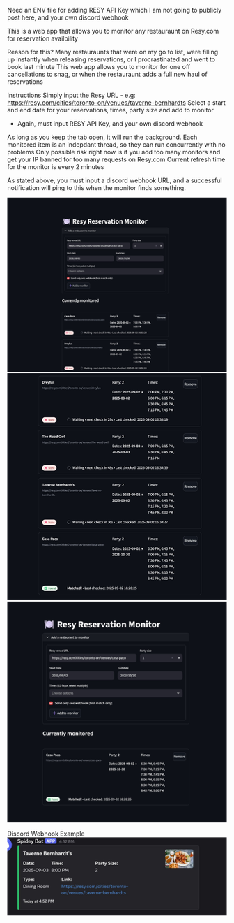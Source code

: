 Need an ENV file for adding RESY API Key which I am not going to publicly post here, and your own discord webhook

This is a web app that allows you to monitor any restauraunt on Resy.com for reservation availbility

Reason for this?
Many restauraunts that were on my go to list, were filling up instantly when releasing reservations, or I procrastinated and went to book last minute
This web app allows you to monitor for one off cancellations to snag, or when the restauraunt adds a full new haul of reservations

Instructions 
Simply input the Resy URL
    - e.g: https://resy.com/cities/toronto-on/venues/taverne-bernhardts
Select a start and end date for your reservations, times, party size and add to monitor
 - Again, must input RESY API Key, and your own discord webhook

As long as you keep the tab open, it will run the background. Each monitored item is an indepdant thread, so they can run concurrently with no problems
Only possible risk right now is if you add too many monitors and get your IP banned for too many requests on Resy.com
Current refresh time for the monitor is every 2 minutes

As stated above, you must input a discord webhook URL, and a successful notification will ping to this when the monitor finds something.

![Alt text](images/screenShot1.jpg)
![Alt text](images/screenShot2.jpg)
![Alt text](images/screenShot3.jpg)

Discord Webhook Example
![Alt text](images/ScreenShotDiscord.jpg)
